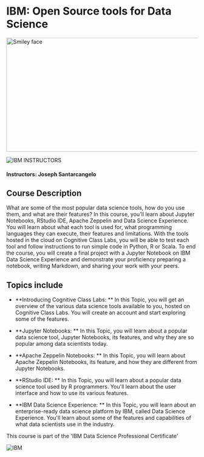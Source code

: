 # IBM: Open Source tools for Data Science

<img src="https://i.imgur.com/YCFnjvg.png" alt="Smiley face" height="300" width="600">

![IBM](http://i.imgur.com/Qktqnu1.png) INSTRUCTORS
#### Instructors: Joseph Santarcangelo

## Course Description

What are some of the most popular data science tools, how do you use them, and what are their features? In this course, you'll learn about Jupyter Notebooks, RStudio IDE, Apache Zeppelin and Data Science Experience. You will learn about what each tool is used for, what programming languages they can execute, their features and limitations. With the tools hosted in the cloud on Cognitive Class Labs, you will be able to test each tool and follow instructions to run simple code in Python, R or Scala. To end the course, you will create a final project with a Jupyter Notebook on IBM Data Science Experience and demonstrate your proficiency preparing a notebook, writing Markdown, and sharing your work with your peers.

## Topics include

- **Introducing Cognitive Class Labs: **
In this Topic, you will get an overview of the various data science tools available to you, hosted on Cognitive Class Labs. You will create an account and start exploring some of the features.

- **Jupyter Notebooks: **
In this Topic, you will learn about a popular data science tool, Jupyter Notebooks, its features, and why they are so popular among data scientists today.

- **Apache Zeppelin Notebooks: **
In this Topic, you will learn about Apache Zeppelin Notebooks, its feature, and how they are different from Jupyter Notebooks.

- **RStudio IDE: **
In this Topic, you will learn about a popular data science tool used by R programmers. You'll learn about the user interface and how to use its various features.

- **IBM Data Science Experience: **
In this Topic, you will learn about an enterprise-ready data science platform by IBM, called Data Science Experience. You'll learn about some of the features and capabilities of what data scientists use in the industry.


This course is part of the 'IBM Data Science Professional Certificate'

![IBM](https://i.imgur.com/j6yW3WS.png)
